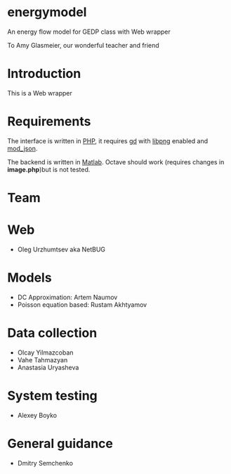 energymodel
===========

An energy flow model for GEDP class with Web wrapper

To Amy Glasmeier, our wonderful teacher and friend

Introduction
============

This is a Web wrapper


Requirements
============
The interface is written in [PHP](http://php.net), it requires [gd]() with [libpng]() enabled and [mod_json]().

The backend is written in [Matlab](http://mathworks.com). Octave should work (requires changes in **image.php**)but is not tested.

Team
====
# Web 
+ Oleg Urzhumtsev aka NetBUG
# Models
+ DC Approximation: Artem Naumov
+ Poisson equation based: Rustam Akhtyamov
# Data collection
+ Olcay Yilmazcoban
+ Vahe Tahmazyan
+ Anastasia Uryasheva
# System testing
+ Alexey Boyko
# General guidance
+ Dmitry Semchenko